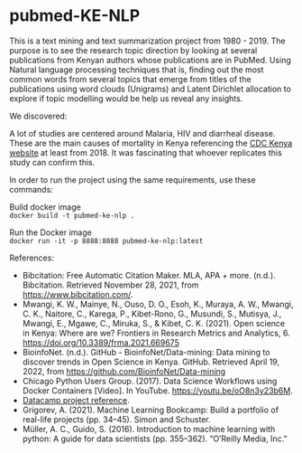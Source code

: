 # pubmed-KE-NLP
This is a text mining and text summarization project from 1980 - 2019. The purpose is to see the research topic direction by looking at several publications from Kenyan authors whose publications are in PubMed. Using Natural language processing techniques that is, finding out the most common words from several topics that emerge from titles of the publications using word clouds (Unigrams) and Latent Dirichlet allocation to explore if topic modelling would be help us reveal any insights.

We discovered:  

A lot of studies are centered around Malaria, HIV and diarrheal disease. These are the main causes of mortality in Kenya referencing the [CDC Kenya website](https://www.cdc.gov/globalhealth/countries/kenya/pdf/Kenya_Factsheet.pdf) at least from 2018. It was fascinating that whoever replicates this study can confirm this.  

In order to run the project using the same requirements, use these commands:  

Build docker image  
`docker build -t pubmed-ke-nlp .`

Run the Docker image  
`docker run -it -p 8888:8888 pubmed-ke-nlp:latest`

References:  
* Bibcitation: Free Automatic Citation Maker. MLA, APA + more. (n.d.). Bibcitation. Retrieved November 28, 2021, from https://www.bibcitation.com/. 
* Mwangi, K. W., Mainye, N., Ouso, D. O., Esoh, K., Muraya, A. W., Mwangi, C. K., Naitore, C., Karega, P., Kibet-Rono, G., Musundi, S., Mutisya, J., Mwangi, E., Mgawe, C., Miruka, S., &#38; Kibet, C. K. (2021). Open science in Kenya: Where are we? Frontiers in Research Metrics and Analytics, 6. https://doi.org/10.3389/frma.2021.669675
*   BioinfoNet. (n.d.). GitHub - BioinfoNet/Data-mining: Data mining to discover trends in Open Science in Kenya. GitHub. Retrieved April 19, 2022, from https://github.com/BioinfoNet/Data-mining
* Chicago Python Users Group. (2017). Data Science Workflows using Docker Containers [Video]. In YouTube. https://youtu.be/oO8n3y23b6M.  
* [Datacamp project reference](https://www.datacamp.com/projects/158).  
* Grigorev, A. (2021). Machine Learning Bookcamp: Build a portfolio of real-life projects (pp. 34–45). Simon and Schuster.  
* Müller, A. C., Guido, S. (2016). Introduction to machine learning with python: A guide for data scientists (pp. 355–362). “O’Reilly Media, Inc.”   




